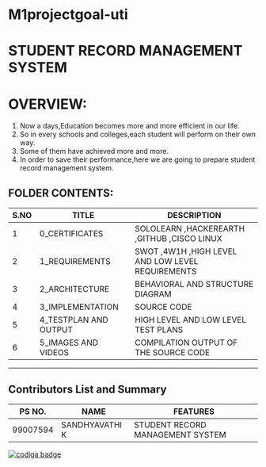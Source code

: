# M1projectgoal-uti
# STUDENT RECORD MANAGEMENT SYSTEM
# OVERVIEW:
1. Now a days,Education becomes more and more efficient in our life.
2. So in every schools and colleges,each student will perform on their own way.
3. Some of them have achieved more and more.
4. In order to save their performance,here we are going to prepare student record management system.



## FOLDER CONTENTS:
| S.NO |TITLE|DESCRIPTION
|--|--|--|
|  1|0_CERTIFICATES  |SOLOLEARN ,HACKEREARTH ,GITHUB ,CISCO LINUX|
|2|1_REQUIREMENTS|SWOT ,4W1H ,HIGH LEVEL AND LOW LEVEL REQUIREMENTS|
|3|2_ARCHITECTURE|BEHAVIORAL AND STRUCTURE DIAGRAM|
|4|3_IMPLEMENTATION| SOURCE CODE|
|5|4_TESTPLAN AND OUTPUT|HIGH LEVEL AND LOW LEVEL TEST PLANS|
|6|5_IMAGES AND VIDEOS|COMPILATION OUTPUT OF THE SOURCE CODE|
_____________________
## Contributors List and Summary

PS NO. |  NAME  |    FEATURES    |
-------|---------|----------------|
99007594 |SANDHYAVATHI K | STUDENT RECORD MANAGEMENT SYSTEM|
<a href="https://app.codiga.io/public/user/github/Sandhyavathi08">
   <img src="https://api.codiga.io/public/badge/user/github/Sandhyavathi08?style=light" alt="codiga badge" />
</a>


